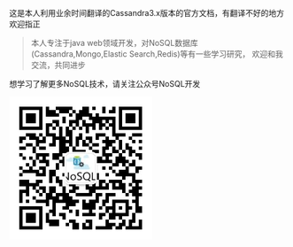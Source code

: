 这是本人利用业余时间翻译的Cassandra3.x版本的官方文档，有翻译不好的地方欢迎指正


> 本人专注于java web领域开发，对NoSQL数据库(Cassandra,Mongo,Elastic Search,Redis)等有一些学习研究，
欢迎和我交流，共同进步

想学习了解更多NoSQL技术，请关注公众号NoSQL开发

![](/assets/qrcode_for_gh_c98f244e174d_258.jpg)
